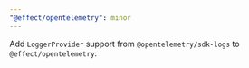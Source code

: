 ```yaml
---
"@effect/opentelemetry": minor
---
```


Add `LoggerProvider` support from `@opentelemetry/sdk-logs` to `@effect/opentelemetry`.
